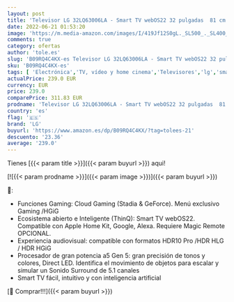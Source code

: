 ```yaml
---
layout: post
title: 'Televisor LG 32LQ63006LA - Smart TV webOS22 32 pulgadas  81 cm  FHD  Procesador de Gran Potencia a5 Gen 5  compatible con formatos HDR 10  HLG  HGiG'
date: 2022-06-21 01:53:20
image: 'https://m.media-amazon.com/images/I/419Jf12S0gL._SL500_._SL400_.jpg'
comments: true
category: ofertas
author: 'tole.es'
slug: 'B09RQ4C4KX-es Televisor LG 32LQ63006LA - Smart TV webOS22 32 pulgadas 81...'
sku: 'B09RQ4C4KX-es'
tags: [ 'Electrónica','TV, vídeo y home cinema','Televisores','lg','smart','televisor','tv','🇪🇸', ]
actualPrice: 239.0 EUR
currency: EUR
price: 239.0
comparePrice: 311.83 EUR
prodname: 'Televisor LG 32LQ63006LA - Smart TV webOS22 32 pulgadas  81 cm  FHD  Procesador de Gran Potencia a5 Gen 5  compatible con formatos HDR 10  HLG  HGiG'
country: 'es'
flag: '🇪🇸'
brand: 'LG'
buyurl: 'https://www.amazon.es/dp/B09RQ4C4KX/?tag=tolees-21'
descuento: '23.36'
average: '239.0'
---
```


Tienes [{{< param title >}}]({{< param buyurl >}}) aqui!

[![{{< param prodname >}}]({{< param image >}})]({{< param buyurl >}})

🔎:

- Funciones Gaming: Cloud Gaming (Stadia & GeForce). Menú exclusivo Gaming /HGiG
- Ecosistema abierto e Inteligente (ThinQ): Smart TV webOS22. Compatible con Apple Home Kit, Google, Alexa. Requiere Magic Remote OPCIONAL.
- Experiencia audiovisual: compatible con formatos HDR10 Pro /HDR HLG / HDR HGiG
- Procesador de gran potencia a5 Gen 5: gran precisión de tonos y colores, Direct LED. Identifica el movimiento de objetos para escalar y simular un Sonido Surround de 5.1 canales
- Smart TV fácil, intuitivo y con inteligencia artificial

[🛒 Comprar!!!]({{< param buyurl >}})
